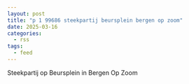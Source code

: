 ```yaml
---
layout: post
title: "p 1 99686 steekpartij beursplein bergen op zoom"
date: 2025-03-16
categories: 
  - rss
tags: 
  - feed
---
```


Steekpartij op Beursplein in Bergen Op Zoom
